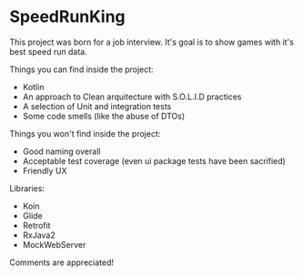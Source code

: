 # SpeedRunKing

This project was born for a job interview. It's goal is to show games with it's best speed run data.

Things you can find inside the project:
- Kotlin
- An approach to Clean arquitecture with S.O.L.I.D practices
- A selection of Unit and integration tests
- Some code smells (like the abuse of DTOs)

Things you won't find inside the project:
- Good naming overall
- Acceptable test coverage (even ui package tests have been sacrified)
- Friendly UX

Libraries:
- Koin
- Glide
- Retrofit
- RxJava2
- MockWebServer


Comments are appreciated!
